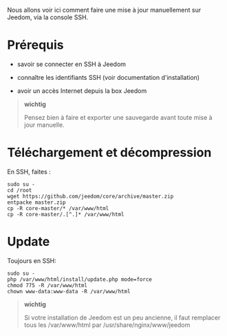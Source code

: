 Nous allons voir ici comment faire une mise à jour manuellement sur
Jeedom, via la console SSH.

Prérequis 
=========

-   savoir se connecter en SSH à Jeedom

-   connaître les identifiants SSH (voir documentation d'installation)

-   avoir un accès Internet depuis la box Jeedom

> **wichtig**
>
> Pensez bien à faire et exporter une sauvegarde avant toute mise à jour
> manuelle.

Téléchargement et décompression 
===============================

En SSH, faites :

    sudo su -
    cd /root
    wget https://github.com/jeedom/core/archive/master.zip
    entpacke master.zip
    cp -R core-master/* /var/www/html
    cp -R core-master/.[^.]* /var/www/html

Update 
===========

Toujours en SSH:

    sudo su -
    php /var/www/html/install/update.php mode=force
    chmod 775 -R /var/www/html
    chown www-data:www-data -R /var/www/html

> **wichtig**
>
> Si votre installation de Jeedom est un peu ancienne, il faut remplacer
> tous les /var/www/html par /usr/share/nginx/www/jeedom
